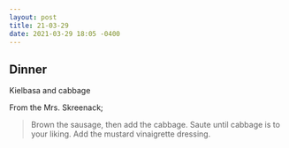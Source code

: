```yaml
---
layout: post
title: 21-03-29
date: 2021-03-29 18:05 -0400
---
```


## Dinner 
Kielbasa and cabbage 

From the Mrs. Skreenack;

> Brown the sausage, then add the cabbage. Saute until cabbage is to your liking. Add the mustard vinaigrette dressing.
